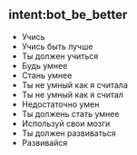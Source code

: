 ## intent:bot_be_better
- Учись
- Учись быть лучше
- Ты должен учиться
- Будь умнее
- Стань умнее
- Ты не умный как я считала
- Ты не умный как я считал
- Недостаточно умен
- Ты должень стать умнее
- Используй свои мозги
- Ты должен развиваться
- Развивайся